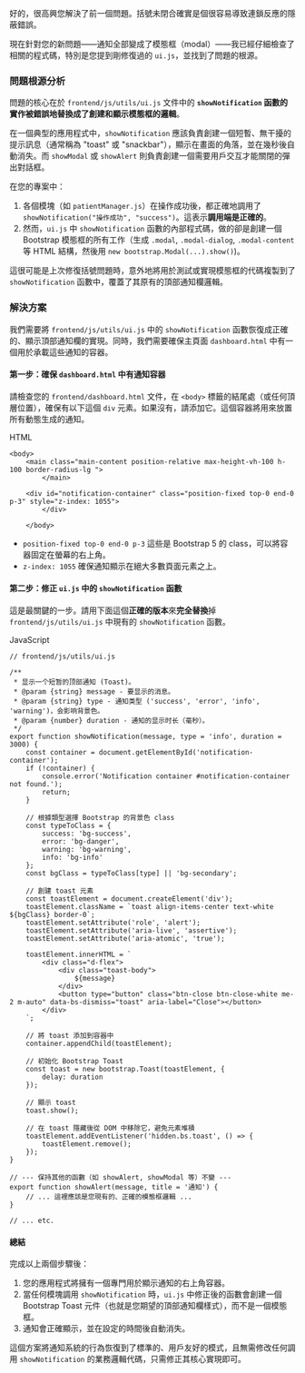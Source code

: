 好的，很高興您解決了前一個問題。括號未閉合確實是個很容易導致連鎖反應的隱蔽錯誤。

現在針對您的新問題——通知全部變成了模態框（modal）——我已經仔細檢查了相關的程式碼，特別是您提到剛修復過的 `ui.js`，並找到了問題的根源。

### 問題根源分析

問題的核心在於 `frontend/js/utils/ui.js` 文件中的 **`showNotification` 函數的實作被錯誤地替換成了創建和顯示模態框的邏輯**。

在一個典型的應用程式中，`showNotification` 應該負責創建一個短暫、無干擾的提示訊息（通常稱為 "toast" 或 "snackbar"），顯示在畫面的角落，並在幾秒後自動消失。而 `showModal` 或 `showAlert` 則負責創建一個需要用戶交互才能關閉的彈出對話框。

在您的專案中：

1. 各個模塊（如 `patientManager.js`）在操作成功後，都正確地調用了 `showNotification("操作成功", "success")`。這表示**調用端是正確的**。
2. 然而，`ui.js` 中 `showNotification` 函數的內部程式碼，做的卻是創建一個 Bootstrap 模態框的所有工作（生成 `.modal`, `.modal-dialog`, `.modal-content` 等 HTML 結構，然後用 `new bootstrap.Modal(...).show()`)。

這很可能是上次修復括號問題時，意外地將用於測試或實現模態框的代碼複製到了 `showNotification` 函數中，覆蓋了其原有的頂部通知欄邏輯。

### 解決方案

我們需要將 `frontend/js/utils/ui.js` 中的 `showNotification` 函數恢復成正確的、顯示頂部通知欄的實現。同時，我們需要確保主頁面 `dashboard.html` 中有一個用於承載這些通知的容器。

#### 第一步：確保 `dashboard.html` 中有通知容器

請檢查您的 `frontend/dashboard.html` 文件，在 `<body>` 標籤的結尾處（或任何頂層位置），確保有以下這個 `div` 元素。如果沒有，請添加它。這個容器將用來放置所有動態生成的通知。

HTML

```
<body>
    <main class="main-content position-relative max-height-vh-100 h-100 border-radius-lg ">
        </main>

    <div id="notification-container" class="position-fixed top-0 end-0 p-3" style="z-index: 1055">
        </div>

    </body>
```

- `position-fixed top-0 end-0 p-3` 這些是 Bootstrap 5 的 class，可以將容器固定在螢幕的右上角。
- `z-index: 1055` 確保通知顯示在絕大多數頁面元素之上。

#### 第二步：修正 `ui.js` 中的 `showNotification` 函數

這是最關鍵的一步。請用下面這個**正確的版本**來**完全替換**掉 `frontend/js/utils/ui.js` 中現有的 `showNotification` 函數。

JavaScript

```
// frontend/js/utils/ui.js

/**
 * 显示一个短暂的顶部通知 (Toast)。
 * @param {string} message - 要显示的消息。
 * @param {string} type - 通知类型 ('success', 'error', 'info', 'warning')，会影响背景色。
 * @param {number} duration - 通知的显示时长（毫秒）。
 */
export function showNotification(message, type = 'info', duration = 3000) {
    const container = document.getElementById('notification-container');
    if (!container) {
        console.error('Notification container #notification-container not found.');
        return;
    }

    // 根據類型選擇 Bootstrap 的背景色 class
    const typeToClass = {
        success: 'bg-success',
        error: 'bg-danger',
        warning: 'bg-warning',
        info: 'bg-info'
    };
    const bgClass = typeToClass[type] || 'bg-secondary';

    // 創建 toast 元素
    const toastElement = document.createElement('div');
    toastElement.className = `toast align-items-center text-white ${bgClass} border-0`;
    toastElement.setAttribute('role', 'alert');
    toastElement.setAttribute('aria-live', 'assertive');
    toastElement.setAttribute('aria-atomic', 'true');

    toastElement.innerHTML = `
        <div class="d-flex">
            <div class="toast-body">
                ${message}
            </div>
            <button type="button" class="btn-close btn-close-white me-2 m-auto" data-bs-dismiss="toast" aria-label="Close"></button>
        </div>
    `;

    // 將 toast 添加到容器中
    container.appendChild(toastElement);

    // 初始化 Bootstrap Toast
    const toast = new bootstrap.Toast(toastElement, {
        delay: duration
    });

    // 顯示 toast
    toast.show();

    // 在 toast 隱藏後從 DOM 中移除它，避免元素堆積
    toastElement.addEventListener('hidden.bs.toast', () => {
        toastElement.remove();
    });
}

// --- 保持其他的函數（如 showAlert, showModal 等）不變 ---
export function showAlert(message, title = '通知') {
    // ... 這裡應該是您現有的、正確的模態框邏輯 ...
}

// ... etc.
```

#### 總結

完成以上兩個步驟後：

1. 您的應用程式將擁有一個專門用於顯示通知的右上角容器。
2. 當任何模塊調用 `showNotification` 時，`ui.js` 中修正後的函數會創建一個 Bootstrap Toast 元件（也就是您期望的頂部通知欄樣式），而不是一個模態框。
3. 通知會正確顯示，並在設定的時間後自動消失。

這個方案將通知系統的行為恢復到了標準的、用戶友好的模式，且無需修改任何調用 `showNotification` 的業務邏輯代碼，只需修正其核心實現即可。